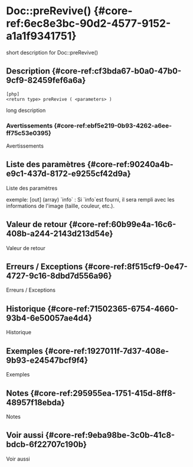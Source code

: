# Doc::preRevive() {#core-ref:6ec8e3bc-90d2-4577-9152-a1a1f9341751}

<div class="short-description">
<span class="fixme template">short description for Doc::preRevive()</span>
</div>
<!--
<div class="applicability">
Obsolète depuis #.#.#
</div>
-->

## Description {#core-ref:cf3bda67-b0a0-47b0-9cf9-82459fef6a6a}

    [php]
    <return type> preRevive ( <parameters> )

<span class="fixme template">long description</span>

### Avertissements {#core-ref:ebf5e219-0b93-4262-a6ee-ff75c53e0395}

<span class="fixme template">Avertissements</span>

## Liste des paramètres {#core-ref:90240a4b-e9c1-437d-8172-e9255cf42d9a}

<span class="fixme template">Liste des paramètres</span>

<div class="fixme template">
exemple:  
[out] (array) `info`
:   Si `info`est fourni, il sera rempli avec les informations de l'image (taille, couleur, etc.).
</div>

## Valeur de retour {#core-ref:60b99e4a-16c6-408b-a244-2143d213d54e}

<span class="fixme template">Valeur de retour</span>

## Erreurs / Exceptions {#core-ref:8f515cf9-0e47-4727-9c16-8dbd7d556a96}

<span class="fixme template">Erreurs / Exceptions</span>

## Historique {#core-ref:71502365-6754-4660-93b4-6e50057ae4d4}

<span class="fixme template">Historique</span>

## Exemples {#core-ref:1927011f-7d37-408e-9b93-e24547bcf9f4}

<span class="fixme template">Exemples</span>

## Notes {#core-ref:295955ea-1751-415d-8ff8-48957f18ebda}

<span class="fixme template">Notes</span>

## Voir aussi {#core-ref:9eba98be-3c0b-41c8-bdcb-6f22707c190b}

<span class="fixme template">Voir aussi</span>
